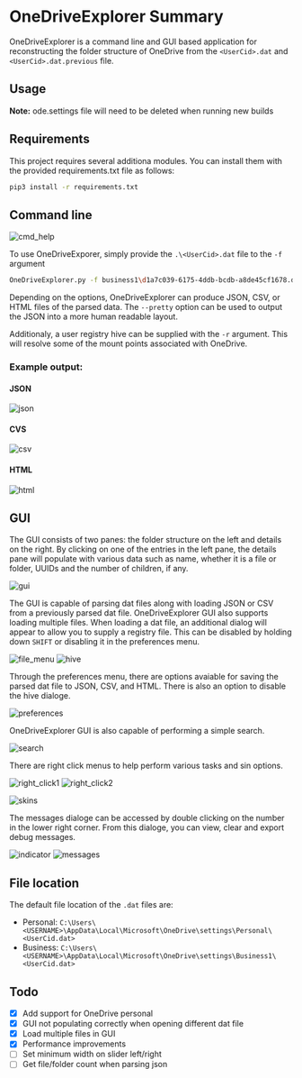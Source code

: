 # OneDriveExplorer Summary

OneDriveExplorer is a command line and GUI based application for reconstructing the folder structure of OneDrive from the `<UserCid>.dat` and `<UserCid>.dat.previous` file.

## Usage

**Note:** ode.settings file will need to be deleted when running new builds

## Requirements

This project requires several additiona modules. You can install them with the provided requirements.txt file as follows:

```bash
pip3 install -r requirements.txt
```

## Command line

![cmd_help](./Images/cmd_help.png)

To use OneDriveExporer, simply provide the `.\<UserCid>.dat` file to the `-f` argument

```bash
OneDriveExplorer.py -f business1\d1a7c039-6175-4ddb-bcdb-a8de45cf1678.dat
```

Depending on the options, OneDriveExplorer can produce JSON, CSV, or HTML files of the parsed data. The `--pretty` option can be used to output the JSON into a more human readable layout.

Additionaly, a user registry hive can be supplied with the `-r` argument. This will resolve some of the mount points associated with OneDrive.

### Example output:

#### JSON

![json](./Images/json.png)

#### CVS

![csv](./Images/csv.png)

#### HTML

![html](./Images/html.png)

## GUI

The GUI consists of two panes: the folder structure on the left and details on the right. By clicking on one of the entries in the left pane, the details pane will populate with various data such as name, whether it is a file or folder, UUIDs and the number of children, if any.

![gui](./Images/gui.png)

The GUI is capable of parsing dat files along with loading JSON or CSV from a previously parsed dat file. OneDriveExplorer GUI also supports loading multiple files. When loading a dat file, an additional dialog will appear to allow you to supply a registry file. This can be disabled by holding down `SHIFT` or disabling it in the preferences menu.

![file_menu](./Images/file_menu.png)  ![hive](./Images/hive.png)

Through the preferences menu, there are options avaiable for saving the parsed dat file to JSON, CSV, and HTML. There is also an option to disable the hive dialoge.

![preferences](./Images/preference.png) 

OneDriveExplorer GUI is also capable of performing a simple search.

![search](./Images/search.png)

There are right click menus to help perform various tasks and sin options.

![right_click1](./Images/rc_menu1.png)
![right_click2](./Images/rc_menu2.png)

![skins](./Images/skins.png)

The messages dialoge can be accessed by double clicking on the number in the lower right corner. From this dialoge, you can view, clear and export debug messages. 

![indicator](./Images/message_indicator.png)
![messages](./Images/message.png)

## File location

The default file location of the `.dat` files are:

- Personal: `C:\Users\<USERNAME>\AppData\Local\Microsoft\OneDrive\settings\Personal\<UserCid.dat>`
- Business: `C:\Users\<USERNAME>\AppData\Local\Microsoft\OneDrive\settings\Business1\<UserCid.dat>`

## Todo

- [x] Add support for OneDrive personal
- [x] GUI not populating correctly when opening different dat file
- [x] Load multiple files in GUI
- [x] Performance improvements
- [ ] Set minimum width on slider left/right
- [ ] Get file/folder count when parsing json